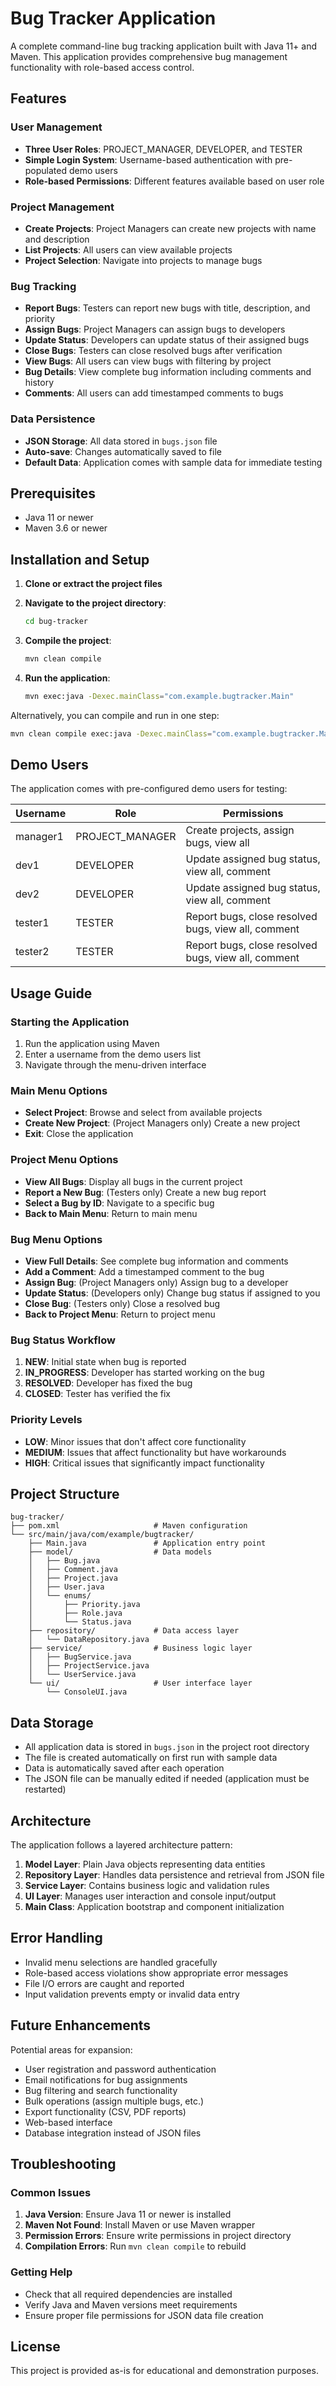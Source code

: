 # Bug Tracker Application

A complete command-line bug tracking application built with Java 11+ and Maven. This application provides comprehensive bug management functionality with role-based access control.

## Features

### User Management

- **Three User Roles**: PROJECT_MANAGER, DEVELOPER, and TESTER
- **Simple Login System**: Username-based authentication with pre-populated demo users
- **Role-based Permissions**: Different features available based on user role

### Project Management

- **Create Projects**: Project Managers can create new projects with name and description
- **List Projects**: All users can view available projects
- **Project Selection**: Navigate into projects to manage bugs

### Bug Tracking

- **Report Bugs**: Testers can report new bugs with title, description, and priority
- **Assign Bugs**: Project Managers can assign bugs to developers
- **Update Status**: Developers can update status of their assigned bugs
- **Close Bugs**: Testers can close resolved bugs after verification
- **View Bugs**: All users can view bugs with filtering by project
- **Bug Details**: View complete bug information including comments and history
- **Comments**: All users can add timestamped comments to bugs

### Data Persistence

- **JSON Storage**: All data stored in `bugs.json` file
- **Auto-save**: Changes automatically saved to file
- **Default Data**: Application comes with sample data for immediate testing

## Prerequisites

- Java 11 or newer
- Maven 3.6 or newer

## Installation and Setup

1. **Clone or extract the project files**
2. **Navigate to the project directory**:

   ```bash
   cd bug-tracker
   ```

3. **Compile the project**:

   ```bash
   mvn clean compile
   ```

4. **Run the application**:
   ```bash
   mvn exec:java -Dexec.mainClass="com.example.bugtracker.Main"
   ```

Alternatively, you can compile and run in one step:

```bash
mvn clean compile exec:java -Dexec.mainClass="com.example.bugtracker.Main"
```

## Demo Users

The application comes with pre-configured demo users for testing:

| Username | Role            | Permissions                                         |
| -------- | --------------- | --------------------------------------------------- |
| manager1 | PROJECT_MANAGER | Create projects, assign bugs, view all              |
| dev1     | DEVELOPER       | Update assigned bug status, view all, comment       |
| dev2     | DEVELOPER       | Update assigned bug status, view all, comment       |
| tester1  | TESTER          | Report bugs, close resolved bugs, view all, comment |
| tester2  | TESTER          | Report bugs, close resolved bugs, view all, comment |

## Usage Guide

### Starting the Application

1. Run the application using Maven
2. Enter a username from the demo users list
3. Navigate through the menu-driven interface

### Main Menu Options

- **Select Project**: Browse and select from available projects
- **Create New Project**: (Project Managers only) Create a new project
- **Exit**: Close the application

### Project Menu Options

- **View All Bugs**: Display all bugs in the current project
- **Report a New Bug**: (Testers only) Create a new bug report
- **Select a Bug by ID**: Navigate to a specific bug
- **Back to Main Menu**: Return to main menu

### Bug Menu Options

- **View Full Details**: See complete bug information and comments
- **Add a Comment**: Add a timestamped comment to the bug
- **Assign Bug**: (Project Managers only) Assign bug to a developer
- **Update Status**: (Developers only) Change bug status if assigned to you
- **Close Bug**: (Testers only) Close a resolved bug
- **Back to Project Menu**: Return to project menu

### Bug Status Workflow

1. **NEW**: Initial state when bug is reported
2. **IN_PROGRESS**: Developer has started working on the bug
3. **RESOLVED**: Developer has fixed the bug
4. **CLOSED**: Tester has verified the fix

### Priority Levels

- **LOW**: Minor issues that don't affect core functionality
- **MEDIUM**: Issues that affect functionality but have workarounds
- **HIGH**: Critical issues that significantly impact functionality

## Project Structure

```
bug-tracker/
├── pom.xml                     # Maven configuration
└── src/main/java/com/example/bugtracker/
    ├── Main.java               # Application entry point
    ├── model/                  # Data models
    │   ├── Bug.java
    │   ├── Comment.java
    │   ├── Project.java
    │   ├── User.java
    │   └── enums/
    │       ├── Priority.java
    │       ├── Role.java
    │       └── Status.java
    ├── repository/             # Data access layer
    │   └── DataRepository.java
    ├── service/                # Business logic layer
    │   ├── BugService.java
    │   ├── ProjectService.java
    │   └── UserService.java
    └── ui/                     # User interface layer
        └── ConsoleUI.java
```

## Data Storage

- All application data is stored in `bugs.json` in the project root directory
- The file is created automatically on first run with sample data
- Data is automatically saved after each operation
- The JSON file can be manually edited if needed (application must be restarted)

## Architecture

The application follows a layered architecture pattern:

1. **Model Layer**: Plain Java objects representing data entities
2. **Repository Layer**: Handles data persistence and retrieval from JSON file
3. **Service Layer**: Contains business logic and validation rules
4. **UI Layer**: Manages user interaction and console input/output
5. **Main Class**: Application bootstrap and component initialization

## Error Handling

- Invalid menu selections are handled gracefully
- Role-based access violations show appropriate error messages
- File I/O errors are caught and reported
- Input validation prevents empty or invalid data entry

## Future Enhancements

Potential areas for expansion:

- User registration and password authentication
- Email notifications for bug assignments
- Bug filtering and search functionality
- Bulk operations (assign multiple bugs, etc.)
- Export functionality (CSV, PDF reports)
- Web-based interface
- Database integration instead of JSON files

## Troubleshooting

### Common Issues

1. **Java Version**: Ensure Java 11 or newer is installed
2. **Maven Not Found**: Install Maven or use Maven wrapper
3. **Permission Errors**: Ensure write permissions in project directory
4. **Compilation Errors**: Run `mvn clean compile` to rebuild

### Getting Help

- Check that all required dependencies are installed
- Verify Java and Maven versions meet requirements
- Ensure proper file permissions for JSON data file creation

## License

This project is provided as-is for educational and demonstration purposes.
